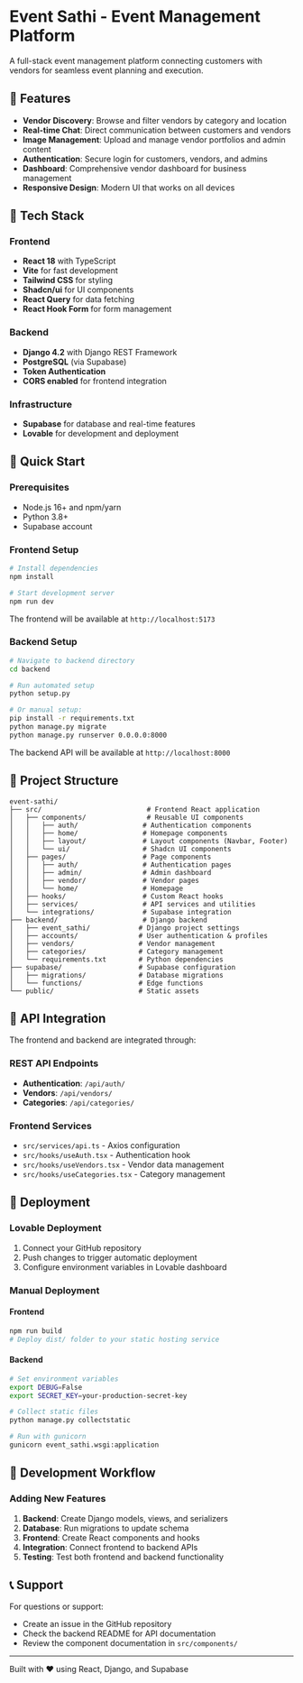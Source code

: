 # Event Sathi - Event Management Platform

A full-stack event management platform connecting customers with vendors for seamless event planning and execution.

## 🌟 Features

- **Vendor Discovery**: Browse and filter vendors by category and location
- **Real-time Chat**: Direct communication between customers and vendors
- **Image Management**: Upload and manage vendor portfolios and admin content
- **Authentication**: Secure login for customers, vendors, and admins
- **Dashboard**: Comprehensive vendor dashboard for business management
- **Responsive Design**: Modern UI that works on all devices

## 🚀 Tech Stack

### Frontend
- **React 18** with TypeScript
- **Vite** for fast development
- **Tailwind CSS** for styling
- **Shadcn/ui** for UI components
- **React Query** for data fetching
- **React Hook Form** for form management

### Backend
- **Django 4.2** with Django REST Framework
- **PostgreSQL** (via Supabase)
- **Token Authentication**
- **CORS enabled** for frontend integration

### Infrastructure
- **Supabase** for database and real-time features
- **Lovable** for development and deployment

## 🚀 Quick Start

### Prerequisites
- Node.js 16+ and npm/yarn
- Python 3.8+
- Supabase account

### Frontend Setup

```bash
# Install dependencies
npm install

# Start development server
npm run dev
```

The frontend will be available at `http://localhost:5173`

### Backend Setup

```bash
# Navigate to backend directory
cd backend

# Run automated setup
python setup.py

# Or manual setup:
pip install -r requirements.txt
python manage.py migrate
python manage.py runserver 0.0.0.0:8000
```

The backend API will be available at `http://localhost:8000`

## 📁 Project Structure

```
event-sathi/
├── src/                          # Frontend React application
│   ├── components/               # Reusable UI components
│   │   ├── auth/                # Authentication components
│   │   ├── home/                # Homepage components
│   │   ├── layout/              # Layout components (Navbar, Footer)
│   │   └── ui/                  # Shadcn UI components
│   ├── pages/                   # Page components
│   │   ├── auth/                # Authentication pages
│   │   ├── admin/               # Admin dashboard
│   │   ├── vendor/              # Vendor pages
│   │   └── home/                # Homepage
│   ├── hooks/                   # Custom React hooks
│   ├── services/                # API services and utilities
│   └── integrations/            # Supabase integration
├── backend/                     # Django backend
│   ├── event_sathi/            # Django project settings
│   ├── accounts/               # User authentication & profiles
│   ├── vendors/                # Vendor management
│   ├── categories/             # Category management
│   └── requirements.txt        # Python dependencies
├── supabase/                   # Supabase configuration
│   ├── migrations/             # Database migrations
│   └── functions/              # Edge functions
└── public/                     # Static assets
```

## 🔗 API Integration

The frontend and backend are integrated through:

### REST API Endpoints
- **Authentication**: `/api/auth/`
- **Vendors**: `/api/vendors/`
- **Categories**: `/api/categories/`

### Frontend Services
- `src/services/api.ts` - Axios configuration
- `src/hooks/useAuth.tsx` - Authentication hook
- `src/hooks/useVendors.tsx` - Vendor data management
- `src/hooks/useCategories.tsx` - Category management

## 🚢 Deployment

### Lovable Deployment
1. Connect your GitHub repository
2. Push changes to trigger automatic deployment
3. Configure environment variables in Lovable dashboard

### Manual Deployment

#### Frontend
```bash
npm run build
# Deploy dist/ folder to your static hosting service
```

#### Backend
```bash
# Set environment variables
export DEBUG=False
export SECRET_KEY=your-production-secret-key

# Collect static files
python manage.py collectstatic

# Run with gunicorn
gunicorn event_sathi.wsgi:application
```

## 🧪 Development Workflow

### Adding New Features

1. **Backend**: Create Django models, views, and serializers
2. **Database**: Run migrations to update schema
3. **Frontend**: Create React components and hooks
4. **Integration**: Connect frontend to backend APIs
5. **Testing**: Test both frontend and backend functionality

## 📞 Support

For questions or support:
- Create an issue in the GitHub repository
- Check the backend README for API documentation
- Review the component documentation in `src/components/`

---

Built with ❤️ using React, Django, and Supabase
